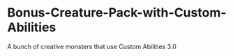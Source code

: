 # Bonus-Creature-Pack-with-Custom-Abilities
A bunch of creative monsters that use Custom Abilities 3.0
